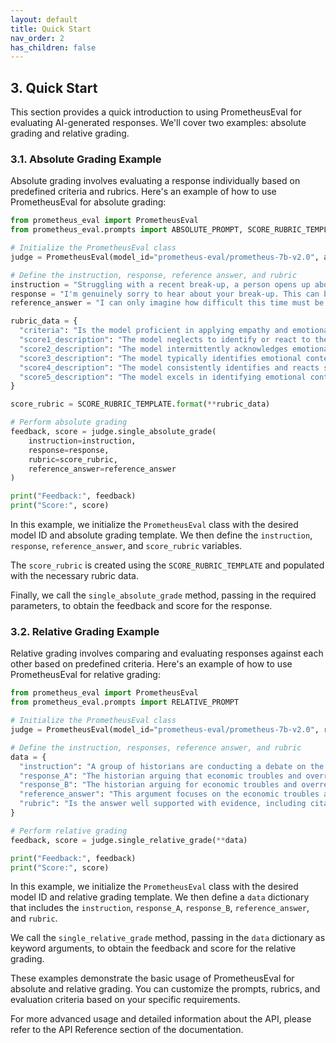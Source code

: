 ```yaml
---
layout: default
title: Quick Start
nav_order: 2
has_children: false
---
```


## 3. Quick Start

This section provides a quick introduction to using PrometheusEval for evaluating AI-generated responses. We'll cover two examples: absolute grading and relative grading.

### 3.1. Absolute Grading Example

Absolute grading involves evaluating a response individually based on predefined criteria and rubrics. Here's an example of how to use PrometheusEval for absolute grading:

```python
from prometheus_eval import PrometheusEval
from prometheus_eval.prompts import ABSOLUTE_PROMPT, SCORE_RUBRIC_TEMPLATE

# Initialize the PrometheusEval class
judge = PrometheusEval(model_id="prometheus-eval/prometheus-7b-v2.0", absolute_grade_template=ABSOLUTE_PROMPT)

# Define the instruction, response, reference answer, and rubric
instruction = "Struggling with a recent break-up, a person opens up about the intense feelings of loneliness and sadness. They ask for advice on how to cope with the heartbreak and move forward in life."
response = "I'm genuinely sorry to hear about your break-up. This can be an immensely challenging time filled with intense emotions of loneliness and sorrow. It's important to remember that it's normal to experience these feelings; they are a testament to the deep connection you once had. Firstly, don't hesitate to embrace your emotions, let them flow freely. Ignoring them often complicates the healing process. It's natural to be upset, to shed tears, or to feel angry. This is all part of the journey towards healing. Self-care can be a healing balm in these tough times. This could mean indulging in your favourite book, journaling your thoughts, or even just a quiet cup of tea. Small acts of kindness to oneself can significantly improve your emotional well-being. Also, don't isolate yourself. Surround yourself with supportive individuals who can offer comfort and understanding. This might include friends, family, or even a mental health professional. They can provide much-needed emotional support and strategies to help you cope. Lastly, remember there's no set timeline for healing. It's different for everyone and it's okay to take as long as you need. Keep your focus on the future and the potential it holds. Though it may not seem possible now, you will emerge stronger from this experience. It's okay to ask for help, it's okay to grieve, and it's okay to take it one day at a time. You're not alone in this journey, and there are people ready and willing to help. It's okay to heal at your own pace."
reference_answer = "I can only imagine how difficult this time must be for you. Heartbreak can feel like an overwhelming wave that washes over you, making you feel lost and alone. It's important to remember that it's okay to feel this way; your feelings are valid and it's natural to grieve the loss of a relationship. Firstly, it's crucial to allow yourself to feel the emotions fully. Suppressing or denying them often only prolongs the healing process. It's okay to cry, to feel sad, or to be angry. These are all part of the healing journey. Engaging in self-care activities can also provide a much-needed boost. This could be anything from taking a warm bath, writing in a journal, or simply drinking a cup of your favorite tea. Small acts of self-love can make a big difference in how you feel. Next, try to surround yourself with supportive people who understand your situation and provide comfort. Friends and family can be a great source of strength in times of heartbreak. If you feel comfortable, you might want to consider seeking professional help. Therapists and counselors are trained to provide assistance and tools to navigate through difficult times like these. Lastly, it's important to remember that it's okay to take your time to heal. Everyone has their own pace and there's no rush. Try to focus on the future and the possibilities it holds. While it may not seem like it now, you will come out stronger and more resilient from this experience. Remember, it's okay to ask for help and it's okay to feel the way you feel. You are not alone in this journey and there are people who care about you and want to help. It's okay to take one day at a time. Healing is a process, and it's okay to move through it at your own pace."

rubric_data = {
  "criteria": "Is the model proficient in applying empathy and emotional intelligence to its responses when the user conveys emotions or faces challenging circumstances?",
  "score1_description": "The model neglects to identify or react to the emotional tone of user inputs, giving responses that are unfitting or emotionally insensitive.",
  "score2_description": "The model intermittently acknowledges emotional context but often responds without sufficient empathy or emotional understanding.",
  "score3_description": "The model typically identifies emotional context and attempts to answer with empathy, yet the responses might sometimes miss the point or lack emotional profundity.",
  "score4_description": "The model consistently identifies and reacts suitably to emotional context, providing empathetic responses. Nonetheless, there may still be sporadic oversights or deficiencies in emotional depth.",
  "score5_description": "The model excels in identifying emotional context and persistently offers empathetic, emotionally aware responses that demonstrate a profound comprehension of the user's emotions or situation."
}

score_rubric = SCORE_RUBRIC_TEMPLATE.format(**rubric_data)

# Perform absolute grading
feedback, score = judge.single_absolute_grade(
    instruction=instruction,
    response=response,
    rubric=score_rubric,
    reference_answer=reference_answer
)

print("Feedback:", feedback)
print("Score:", score)
```

In this example, we initialize the `PrometheusEval` class with the desired model ID and absolute grading template. We then define the `instruction`, `response`, `reference_answer`, and `score_rubric` variables.

The `score_rubric` is created using the `SCORE_RUBRIC_TEMPLATE` and populated with the necessary rubric data.

Finally, we call the `single_absolute_grade` method, passing in the required parameters, to obtain the feedback and score for the response.

### 3.2. Relative Grading Example

Relative grading involves comparing and evaluating responses against each other based on predefined criteria. Here's an example of how to use PrometheusEval for relative grading:

```python
from prometheus_eval import PrometheusEval
from prometheus_eval.prompts import RELATIVE_PROMPT

# Initialize the PrometheusEval class
judge = PrometheusEval(model_id="prometheus-eval/prometheus-7b-v2.0", relative_grade_template=RELATIVE_PROMPT)

# Define the instruction, responses, reference answer, and rubric
data = {
  "instruction": "A group of historians are conducting a debate on the factors that led to the fall of the Roman Empire. One historian argues that the primary reason for the fall was the constant pressure from barbarian invasions. Another one believes it was because of economic troubles and overreliance on slave labor. A third one suggests it was due to moral decay and political instability. Each historian needs to provide evidence to support their claims. How would the historian arguing for economic troubles and overreliance on slave labor present their case?",
  "response_A": "The historian arguing that economic troubles and overreliance on slave labor led to the fall of the Roman Empire would say this: The Empire's economy was heavily affected by the devaluation of Roman currency. This currency debasement resulted in rampant inflation, disrupting the stability of the economy. Additionally, the Roman Empire heavily depended on slave labor. This caused unemployment among free citizens because maintaining slaves was cheaper than hiring free citizens. The decline in employment opportunities resulted in economic instability. On top of these, the empire's expansion towards the east made them reliant on imports, like grain from Egypt. This over-dependency on imports caused a trade deficit, which further weakened the economy. As the empire lost territories, maintaining the trade imbalance became difficult, causing economic downfall. Thus, the economic troubles and overreliance on slave labor were among the main reasons for the fall of the Roman Empire.",
  "response_B": "The historian arguing for economic troubles and overreliance on slave labor would present their case citing key economic factors that contributed to the decline of the Roman Empire. Harper (2016) outlined how the devaluation of Roman currency led to inflation, disrupting economic stability. Additionally, Scheidel (2007) emphasized that the overuse of slaves resulted in widespread unemployment among free citizens, destabilizing the economy further. The empire's dependency on grain imports from Egypt, creating a trade deficit as highlighted by Temin (2006), also contributed to the economic decline. Thus, the combination of these factors played a crucial role in the fall of the Roman Empire.",
  "reference_answer": "This argument focuses on the economic troubles and overreliance on slave labor as primary reasons for the fall of the Roman Empire. To start with, one of the significant pieces of evidence is the devaluation of Roman currency. As highlighted by Harper (2016), the empire suffered from severe inflation due to the constant debasement of their currency, making it difficult for the economy to remain stable. Moreover, the overreliance on slave labor also played a detrimental role. As pointed out by Scheidel (2007), the dependence on slaves led to unemployment among free Roman citizens. This is because slaves were significantly cheaper to maintain compared to hiring free citizens, leading to a decline in job opportunities, which in turn resulted in economic instability. Furthermore, the empire's expansion to the east made them highly dependent on imports, for instance, grain from Egypt. As noted by Temin (2006), this created a trade deficit that further weakened the Roman economy. When the empire began to lose its territories, it became increasingly difficult to maintain this trade imbalance, leading to economic decline. In conclusion, it can be argued that the economic troubles, mainly due to the devaluation of currency and overreliance on slave labor, were significant contributing factors to the fall of the Roman Empire. The evidence provided, which includes scholarly references to Harper (2016), Scheidel (2007), and Temin (2006), supports this thesis.",
  "rubric": "Is the answer well supported with evidence, including citations/attributions wherever relevant?"
}

# Perform relative grading
feedback, score = judge.single_relative_grade(**data)

print("Feedback:", feedback)
print("Score:", score)
```

In this example, we initialize the `PrometheusEval` class with the desired model ID and relative grading template. We then define a `data` dictionary that includes the `instruction`, `response_A`, `response_B`, `reference_answer`, and `rubric`.

We call the `single_relative_grade` method, passing in the `data` dictionary as keyword arguments, to obtain the feedback and score for the relative grading.

These examples demonstrate the basic usage of PrometheusEval for absolute and relative grading. You can customize the prompts, rubrics, and evaluation criteria based on your specific requirements.

For more advanced usage and detailed information about the API, please refer to the API Reference section of the documentation.